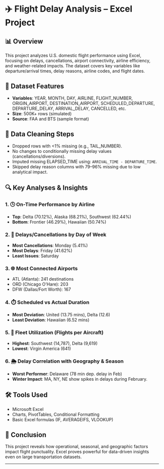 # ✈️ Flight Delay Analysis – Excel Project

## 📊 Overview
This project analyzes U.S. domestic flight performance using Excel, focusing on delays, cancellations, airport connectivity, airline efficiency, and weather-related impacts. The dataset covers key variables like departure/arrival times, delay reasons, airline codes, and flight dates.

## 📁 Dataset Features
- **Variables**: YEAR, MONTH, DAY, AIRLINE, FLIGHT_NUMBER, ORIGIN_AIRPORT, DESTINATION_AIRPORT, SCHEDULED_DEPARTURE, DEPARTURE_DELAY, ARRIVAL_DELAY, CANCELLED, etc.
- **Size**: 500K+ rows (simulated)
- **Source**: FAA and BTS (sample format)

## 🧼 Data Cleaning Steps
- Dropped rows with <1% missing (e.g., TAIL_NUMBER).
- No changes to conditionally missing delay values (cancellations/diversions).
- Imputed missing ELAPSED_TIME using: `ARRIVAL_TIME - DEPARTURE_TIME`.
- Skipped delay reason columns with 79–96% missing due to low analytical impact.

## 🔍 Key Analyses & Insights

### 1. 🕓 On-Time Performance by Airline
- **Top**: Delta (70.12%), Alaska (68.21%), Southwest (62.44%)
- **Bottom**: Frontier (46.29%), Hawaiian (50.74%)

### 2. 📅 Delays/Cancellations by Day of Week
- **Most Cancellations**: Monday (5.41%)
- **Most Delays**: Friday (41.62%)
- **Least Issues**: Saturday

### 3. 🌐 Most Connected Airports
- ATL (Atlanta): 241 destinations  
- ORD (Chicago O'Hare): 203  
- DFW (Dallas/Fort Worth): 167  

### 4. ⏱️ Scheduled vs Actual Duration
- **Most Deviation**: United (13.75 mins), Delta (12.6)
- **Least Deviation**: Hawaiian (6.52 mins)

### 5. 🛫 Fleet Utilization (Flights per Aircraft)
- **Highest**: Southwest (14,787), Delta (9,619)
- **Lowest**: Virgin America (641)

### 6. 🌦️ Delay Correlation with Geography & Season
- **Worst Performer**: Delaware (78 min dep. delay in Feb)
- **Winter Impact**: MA, NY, NE show spikes in delays during February.

## 🛠 Tools Used
- Microsoft Excel
- Charts, PivotTables, Conditional Formatting
- Basic Excel formulas (IF, AVERAGEIFS, VLOOKUP)

## 📌 Conclusion
This project reveals how operational, seasonal, and geographic factors impact flight punctuality. Excel proves powerful for data-driven insights even on large transportation datasets.

---


